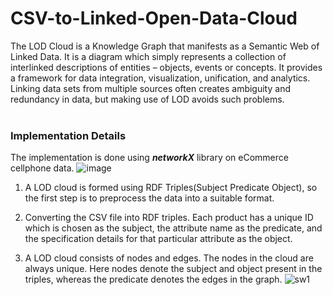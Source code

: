 # CSV-to-Linked-Open-Data-Cloud
  The LOD Cloud is a Knowledge Graph that manifests as a Semantic Web of Linked Data. It is a diagram which simply represents a collection of interlinked descriptions of entities – objects, events or concepts. It provides a framework for data integration, visualization, unification, and analytics. Linking data sets from multiple sources often creates ambiguity and redundancy in data, but making use of LOD avoids such problems.
</br></br>

### Implementation Details
 The implementation is done using  ***networkX*** library on eCommerce cellphone data. 
 ![image](https://user-images.githubusercontent.com/45465068/98400642-652dad00-208a-11eb-9036-e888cb10f683.png)

 
   1. A LOD cloud is formed using RDF Triples(Subject Predicate Object), so the first step is to preprocess the data into a suitable format.
   
   2. Converting the CSV file into RDF triples. Each product has a unique ID which is chosen as the subject, the attribute name as the predicate, and the specification details for that particular attribute as the object.
  
   3. A LOD cloud consists of nodes and edges. The nodes in the cloud are always unique. Here nodes denote the subject and object present in the triples, whereas the predicate denotes the edges in the graph. 
   ![sw1](https://user-images.githubusercontent.com/45465068/98401310-7a570b80-208b-11eb-832b-f2866d0e3dc0.png)
